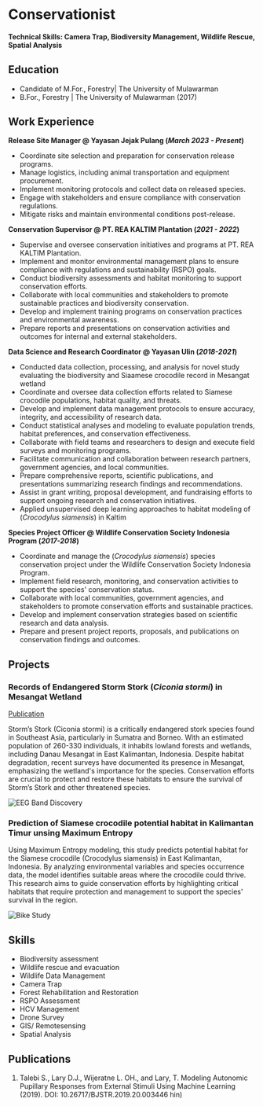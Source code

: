 # Conservationist

#### Technical Skills: Camera Trap, Biodiversity Management, Wildlife Rescue, Spatial Analysis

## Education					       		
- Candidate of M.For., Forestry| The University of Mulawarman	        		
- B.For., Forestry             | The University of Mulawarman (2017)

## Work Experience
**Release Site Manager @ Yayasan Jejak Pulang (_March 2023 - Present_)**
- Coordinate site selection and preparation for conservation release programs.
- Manage logistics, including animal transportation and equipment procurement.
- Implement monitoring protocols and collect data on released species.
- Engage with stakeholders and ensure compliance with conservation regulations.
- Mitigate risks and maintain environmental conditions post-release.
  
**Conservation Supervisor @ PT. REA KALTIM Plantation (_2021 - 2022_)**
- Supervise and oversee conservation initiatives and programs at PT. REA KALTIM Plantation.
- Implement and monitor environmental management plans to ensure compliance with regulations and sustainability (RSPO) goals.
- Conduct biodiversity assessments and habitat monitoring to support conservation efforts.
- Collaborate with local communities and stakeholders to promote sustainable practices and biodiversity conservation.
- Develop and implement training programs on conservation practices and environmental awareness.
- Prepare reports and presentations on conservation activities and outcomes for internal and external stakeholders.
  
**Data Science and Research Coordinator @ Yayasan Ulin (_2018-2021_)**
- Conducted data collection, processing, and analysis for novel study evaluating the biodiversity and Siaamese crocodile record in Mesangat wetland
- Coordinate and oversee data collection efforts related to Siamese crocodile populations, habitat quality, and threats.
- Develop and implement data management protocols to ensure accuracy, integrity, and accessibility of research data.
- Conduct statistical analyses and modeling to evaluate population trends, habitat preferences, and conservation effectiveness.
- Collaborate with field teams and researchers to design and execute field surveys and monitoring programs.
- Facilitate communication and collaboration between research partners, government agencies, and local communities.
- Prepare comprehensive reports, scientific publications, and presentations summarizing research findings and recommendations.
- Assist in grant writing, proposal development, and fundraising efforts to support ongoing research and conservation initiatives.
- Applied unsupervised deep learning approaches to habitat modeling of (_Crocodylus siamensis_) in Kaltim

**Species Project Officer @ Wildlife Conservation Society Indonesia Program (_2017-2018_)**
- Coordinate and manage the (_Crocodylus siamensis_) species conservation project under the Wildlife Conservation Society Indonesia Program.
- Implement field research, monitoring, and conservation activities to support the species' conservation status.
- Collaborate with local communities, government agencies, and stakeholders to promote conservation efforts and sustainable practices.
- Develop and implement conservation strategies based on scientific research and data analysis.
- Prepare and present project reports, proposals, and publications on conservation findings and outcomes.

## Projects
### Records of Endangered Storm Stork (_Ciconia stormi_) in Mesangat Wetland
[Publication]([https://www.mdpi.com/1424-8220/22/8/3048](https://www.academia.edu/95933549/Records_of_the_Endangered_Storms_Stork_Ciconia_stormi_in_East_Kutai_East_Kalimantan_Indonesia_and_notes_on_its_conservation_in_Borneo?uc-g-sw=2646643))

Storm’s Stork (Ciconia stormi) is a critically endangered stork species found in Southeast Asia, particularly in Sumatra and Borneo. With an estimated population of 260-330 individuals, it inhabits lowland forests and wetlands, including Danau Mesangat in East Kalimantan, Indonesia. Despite habitat degradation, recent surveys have documented its presence in Mesangat, emphasizing the wetland's importance for the species. Conservation efforts are crucial to protect and restore these habitats to ensure the survival of Storm’s Stork and other threatened species.

![EEG Band Discovery](/assets/img/eeg_band_discovery.jpeg)

### Prediction of Siamese crocodile potential habitat in Kalimantan Timur unsing Maximum Entropy

Using Maximum Entropy modeling, this study predicts potential habitat for the Siamese crocodile (Crocodylus siamensis) in East Kalimantan, Indonesia. By analyzing environmental variables and species occurrence data, the model identifies suitable areas where the crocodile could thrive. This research aims to guide conservation efforts by highlighting critical habitats that require protection and management to support the species' survival in the region.

![Bike Study](/assets/img/bike_study.jpeg)

## Skills 
- Biodiversity assessment
- Wildlife rescue and evacuation
- Wildlife Data Management
- Camera Trap
- Forest Rehabilitation and Restoration
- RSPO Assessment
- HCV Management
- Drone Survey
- GIS/ Remotesensing
- Spatial Analysis


## Publications
1. Talebi S., Lary D.J., Wijeratne L. OH., and Lary, T. Modeling Autonomic Pupillary Responses from External Stimuli Using Machine Learning (2019). DOI: 10.26717/BJSTR.2019.20.003446
hin)
